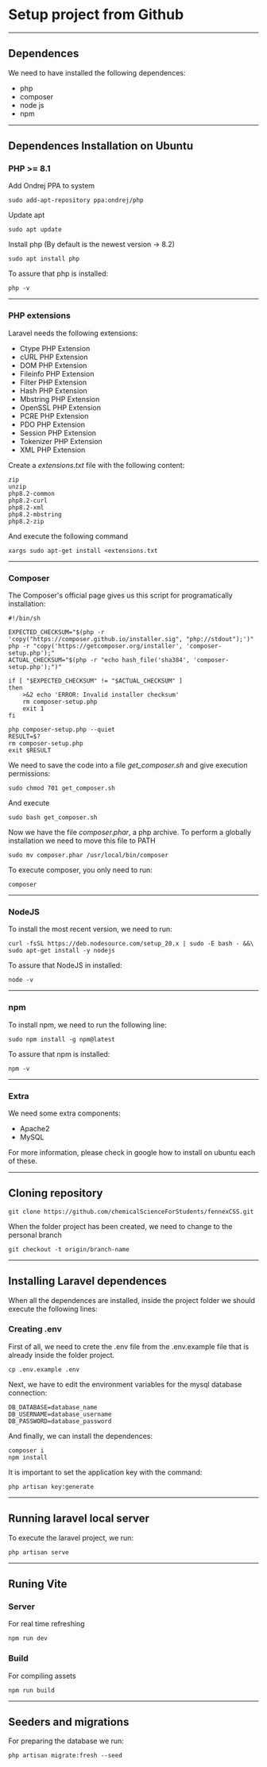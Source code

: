 # Setup project from Github
___
## Dependences
We need to have installed the following dependences:
+ php
+ composer
+ node js
+ npm
___
## Dependences Installation on Ubuntu
### PHP >= 8.1

Add Ondrej PPA to system
```
sudo add-apt-repository ppa:ondrej/php
```
Update apt
```
sudo apt update
```
Install php (By default is the newest version -> 8.2)
```
sudo apt install php
```
To assure that php is installed:
```
php -v
```
___
### PHP extensions

Laravel needs the following extensions:

+ Ctype PHP Extension
+ cURL PHP Extension
+ DOM PHP Extension
+ Fileinfo PHP Extension
+ Filter PHP Extension
+ Hash PHP Extension
+ Mbstring PHP Extension
+ OpenSSL PHP Extension
+ PCRE PHP Extension
+ PDO PHP Extension
+ Session PHP Extension
+ Tokenizer PHP Extension
+ XML PHP Extension

Create a *extensions.txt* file with the following content:
```
zip
unzip
php8.2-common
php8.2-curl
php8.2-xml
php8.2-mbstring
php8.2-zip
```
And execute the following command
```
xargs sudo apt-get install <extensions.txt
```
___
### Composer

The Composer's official page gives us this script for programatically installation:

```
#!/bin/sh

EXPECTED_CHECKSUM="$(php -r 'copy("https://composer.github.io/installer.sig", "php://stdout");')"
php -r "copy('https://getcomposer.org/installer', 'composer-setup.php');"
ACTUAL_CHECKSUM="$(php -r "echo hash_file('sha384', 'composer-setup.php');")"

if [ "$EXPECTED_CHECKSUM" != "$ACTUAL_CHECKSUM" ]
then
    >&2 echo 'ERROR: Invalid installer checksum'
    rm composer-setup.php
    exit 1
fi

php composer-setup.php --quiet
RESULT=$?
rm composer-setup.php
exit $RESULT
```
We need to save the code into a file *get_composer.sh* and give execution permissions:
```
sudo chmod 701 get_composer.sh
```
And execute
```
sudo bash get_composer.sh
```
Now we have the file *composer.phar*, a php archive. To perform a globally installation we need to move this file to PATH
```
sudo mv composer.phar /usr/local/bin/composer
```
To execute composer, you only need to run:
```
composer
```
___
### NodeJS
To install the most recent version, we need to run:
```
curl -fsSL https://deb.nodesource.com/setup_20.x | sudo -E bash - &&\
sudo apt-get install -y nodejs
```
To assure that NodeJS in installed:
```
node -v
```
___
### npm
To install npm, we need to run the following line:
```
sudo npm install -g npm@latest
```
To assure that npm is installed:
```
npm -v
```
___
### Extra
We need some extra components:
* Apache2
* MySQL

For more information, please check in google how to install on ubuntu each of these.
___
## Cloning repository

```
git clone https://github.com/chemicalScienceForStudents/fennexCSS.git
```
When the folder project has been created, we need to change to the personal branch
```
git checkout -t origin/branch-name
```
___
## Installing Laravel dependences
When all the dependences are installed, inside the project folder we should execute the following lines:

### Creating .env
First of all, we need to crete the .env file from the .env.example file that is already inside the folder project.
```
cp .env.example .env
```
Next, we have to edit the environment variables for the mysql database connection:
```
DB_DATABASE=database_name
DB_USERNAME=database_username
DB_PASSWORD=database_password
```
And finally, we can install the dependences:
```
composer i
npm install
```
It is important to set the application key with the command:
```
php artisan key:generate
```
___
## Running laravel local server
To execute the laravel project, we run:
```
php artisan serve
```
___
## Runing Vite
### Server
For real time refreshing
```
npm run dev
```
### Build
For compiling assets
```
npm run build
```
___
## Seeders and migrations
For preparing the database we run:
```
php artisan migrate:fresh --seed
```